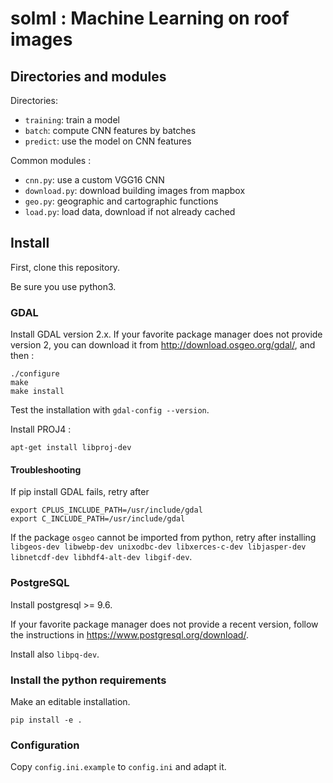 # solml : Machine Learning on roof images

## Directories and modules

Directories:

* `training`: train a model
* `batch`: compute CNN features by batches
* `predict`: use the model on CNN features

Common modules :

* `cnn.py`: use a custom VGG16 CNN
* `download.py`: download building images from mapbox
* `geo.py`: geographic and cartographic functions
* `load.py`: load data, download if not already cached


## Install

First, clone this repository.

Be sure you use python3.

### GDAL

Install GDAL version 2.x. If your favorite package manager does not provide version 2, you can download it from http://download.osgeo.org/gdal/, and then :

```
./configure
make
make install
```

Test the installation with `gdal-config --version`.

Install PROJ4 :

```
apt-get install libproj-dev
```

#### Troubleshooting

If pip install GDAL fails, retry after

````
export CPLUS_INCLUDE_PATH=/usr/include/gdal
export C_INCLUDE_PATH=/usr/include/gdal
````

If the package `osgeo` cannot be imported from python, retry after installing `libgeos-dev libwebp-dev unixodbc-dev libxerces-c-dev libjasper-dev libnetcdf-dev libhdf4-alt-dev libgif-dev`.


### PostgreSQL

Install postgresql >= 9.6.

If your favorite package manager does not provide a recent version, follow the instructions in https://www.postgresql.org/download/.

Install also `libpq-dev`.


### Install the python requirements

Make an editable installation.

`pip install -e .`


### Configuration

Copy `config.ini.example` to `config.ini` and adapt it.